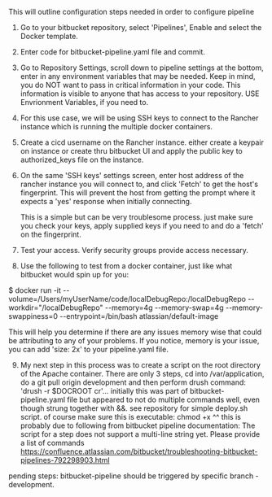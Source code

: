  This will outline configuration steps needed in order to configure pipeline
 


  1. Go to your bitbucket repository, select 'Pipelines', Enable and select the Docker template.
  
  2. Enter code for bitbucket-pipeline.yaml file and commit.
  
  3. Go to Repository Settings, scroll down to pipeline settings at the bottom, enter in any environment variables that 
     may be needed.  Keep in mind, you do NOT want to pass in critical information in your code. This information is visible to anyone that 
     has access to your repository. USE Envrionment Variables, if you need to.
  
  4. For this use case, we will be using SSH keys to connect to the Rancher instance which is running the multiple docker containers.
  
  5. Create a cicd username on the Rancher instance. either create a keypair on instance or create thru bitbucket UI and apply the public
     key to authorized_keys file on the instance.
  
  6. On the same 'SSH keys' settings screen, enter host address of the rancher instance you will connect to, and click 'Fetch' to get
     the host's fingerprint.  This will prevent the host from getting the prompt where it expects a 'yes' response when initially connecting.

     This is a simple but can be very troublesome process. just make sure you check your keys, apply supplied keys if you need to and do a 'fetch' on the fingerprint.

  7. Test your access.  Verify security groups provide access necessary.

  8. Use the following to test from a docker container, just like what bitbucket would spin up for you:

$ docker run -it --volume=/Users/myUserName/code/localDebugRepo:/localDebugRepo --workdir="/localDebugRepo" --memory=4g --memory-swap=4g --memory-swappiness=0 --entrypoint=/bin/bash atlassian/default-image

  This will help you determine if there are any issues memory wise that could be attributing to any of your problems.  If you notice, memory is your issue, you can add 'size: 2x' to your pipeline.yaml file.

9.  My next step in this process was to create a script on the root directory of the Apache container.  There are only 3 steps, cd into /var/application, do a git pull origin development and then perform drush command: 'drush -r $DOCROOT cr'... initially this was part of bitbucket-pipeline.yaml file but appeared to not do multiple commands well, even though strung together with &&. see repository for simple deploy.sh script.  of course make sure this is executable: chmod +x
^^ this is probably due to following from bitbucket pipeline documentation:
The script for a step does not support a multi-line string yet. Please provide a list of commands
https://confluence.atlassian.com/bitbucket/troubleshooting-bitbucket-pipelines-792298903.html


pending steps:
bitbucket-pipeline should be triggered by specific branch - development.



#
#
#
#
#
#
#
#
#
#
#
#
#
#
#

